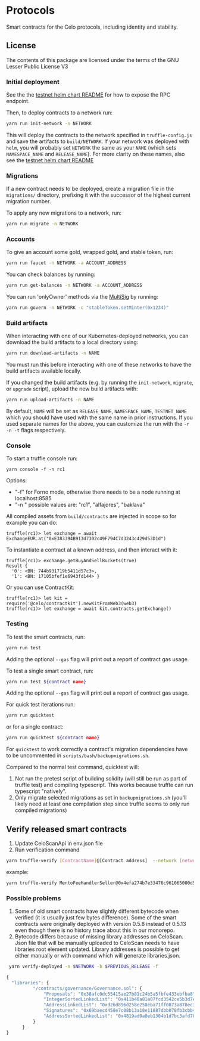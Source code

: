 # Protocols

Smart contracts for the Celo protocols, including identity and stability.

## License

The contents of this package are licensed under the terms of the GNU Lesser Public License V3

### Initial deployment

See the the [testnet helm chart README](../helm-charts/testnet/README.md) for how to expose the RPC endpoint.

Then, to deploy contracts to a network run:

```bash
yarn run init-network -n NETWORK
```

This will deploy the contracts to the network specified in `truffle-config.js` and save the artifacts to `build/NETWORK`.
If your network was deployed with `helm`, you will probably set `NETWORK` the same as your `NAME` (which sets `NAMESPACE_NAME` and `RELEASE_NAME`). For more clarity on these names, also see the [testnet helm chart README](../helm-charts/testnet/README.md)

### Migrations

If a new contract needs to be deployed, create a migration file in the `migrations/` directory, prefixing it with the successor of the highest current migration number.

To apply any new migrations to a network, run:

```bash
yarn run migrate -n NETWORK
```

### Accounts

To give an account some gold, wrapped gold, and stable token, run:

```bash
yarn run faucet -n NETWORK -a ACCOUNT_ADDRESS
```

You can check balances by running:

```bash
yarn run get-balances -n NETWORK -a ACCOUNT_ADDRESS
```

You can run 'onlyOwner' methods via the [MultiSig](contracts/common/MultiSig.sol) by running:

```bash
yarn run govern -n NETWORK -c "stableToken.setMinter(0x1234)"
```

### Build artifacts

When interacting with one of our Kubernetes-deployed networks, you can download the build artifacts to a local directory using:

```bash
yarn run download-artifacts -n NAME
```

You must run this before interacting with one of these networks to have the build artifacts available locally.

If you changed the build artifacts (e.g. by running the `init-network`, `migrate`, or `upgrade` script), upload the new build artifacts with:

```bash
yarn run upload-artifacts -n NAME
```

By default, `NAME` will be set as `RELEASE_NAME`, `NAMESPACE_NAME`, `TESTNET_NAME` which you should have used with the same name in prior instructions. If you used separate names for the above, you can customize the run with the `-r -n -t` flags respectively.

### Console

To start a truffle console run:
```
yarn console -f -n rc1
```

Options:
- "-f" for Forno mode, otherwise there needs to be a node running at localhost:8585
- "-n <network>" possible values are: "rc1", "alfajores", "baklava"

All compiled assets from `build/contracts` are injected in scope so for example you can do:

```
truffle(rc1)> let exchange = await ExchangeEUR.at("0xE383394B913d7302c49F794C7d3243c429d53D1d")
```
To instantiate a contract at a known address, and then interact with it:

```
truffle(rc1)> exchange.getBuyAndSellBuckets(true)
Result {
  '0': <BN: 744b931719b5411d57c3>,
  '1': <BN: 17105bfef1e6943fd144> }

```

Or you can use ContractKit:

```
truffle(rc1)> let kit = require('@celo/contractkit').newKitFromWeb3(web3)
truffle(rc1)> let exchange = await kit.contracts.getExchange()
```

### Testing

To test the smart contracts, run:

```bash
yarn run test
```

Adding the optional `--gas` flag will print out a report of contract gas usage.


To test a single smart contract, run:
```bash
yarn run test ${contract name}
```
Adding the optional `--gas` flag will print out a report of contract gas usage.

For quick test iterations run:
```bash
yarn run quicktest
```

or for a single contract:
```bash
yarn run quicktest ${contract name}
```

For `quicktest` to work correctly a contract's migration dependencies have to be uncommented in `scripts/bash/backupmigrations.sh`.

Compared to the normal test command, quicktest will:
1. Not run the pretest script of building solidity (will still be run as part of truffle test) and compiling typescript. This works because truffle can run typescript "natively".
2. Only migrate selected migrations as set in `backupmigrations.sh` (you'll likely need at least one compilation step since truffle seems to only run compiled migrations)

## Verify released smart contracts
1. Update CeloScanApi in env.json file
2. Run verification command

```bash
yarn truffle-verify [ContractName]@[Contract address]  --network [network] --forno [network rpc url]
```

example:
```bash
yarn truffle-verify MentoFeeHandlerSeller@0x4efa274b7e33476c961065000d58ee09f7921a74 --network mainnet --forno https://forno.celo.org
```

### Possible problems
 1. Some of old smart contracts have slightly different bytecode when verified (it is usually just few bytes difference). Some of the smart contracts were originally deployed with version 0.5.8 instead of 0.5.13 even though there is no history trace about this in our monorepo.
 2. Bytecode differs because of missing library addresses on CeloScan. Json file that will be manually uploaded to CeloScan needs to have libraries root element updated. Library addresses is possible to get either manually or with command which will generate libraries.json.
  ```bash
   yarn verify-deployed -n $NETWORK -b $PREVIOUS_RELEASE -f
   ```
    
  ```javascript
  {
    "libraries": {
            "/contracts/governance/Governance.sol": {
                "Proposals": "0x38afc0dc55415ae27b81c24b5a5fbfe433ebfba8",
                "IntegerSortedLinkedList": "0x411b40a81a07fcd3542ce5b3d7e215178c4ca2ef",
                "AddressLinkedList": "0xd26d896d258e258eba71ff0873a878ec36538f8d",
                "Signatures": "0x69baecd458e7c08b13a18e11887dbb078fb3cbb4",
                "AddressSortedLinkedList": "0x4819ad0a0eb1304b1d7bc3afd7818017b52a87ab"
            }
        }
  }
```
